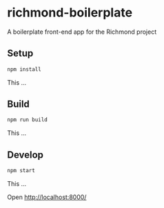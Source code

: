 # richmond-boilerplate

A boilerplate front-end app for the Richmond project

## Setup

```bash
npm install
```

This ...

## Build

```bash
npm run build
```

This ...

## Develop

```bash
npm start
```

This ...

Open [http://localhost:8000/](http://localhost:8000/)
